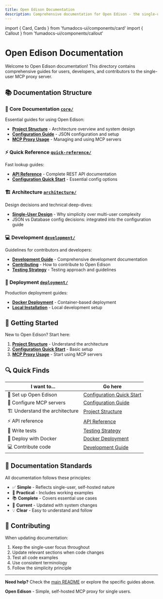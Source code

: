 ```yaml
---
title: Open Edison Documentation
description: Comprehensive documentation for Open Edison - the single-user MCP proxy server
---
```


import { Card, Cards } from 'fumadocs-ui/components/card'
import { Callout } from 'fumadocs-ui/components/callout'

# Open Edison Documentation

<Callout type="info">
  Welcome to Open Edison documentation! This directory contains comprehensive guides for users, developers, and contributors to the single-user MCP proxy server.
</Callout>

## 📚 Documentation Structure

### 🎯 **Core Documentation** [`core/`](core/)

Essential guides for using Open Edison:

- **[Project Structure](core/project_structure.md)** - Architecture overview and system design
- **[Configuration Guide](core/configuration.md)** - JSON configuration and setup
- **[MCP Proxy Usage](core/proxy_usage.md)** - Managing and using MCP servers

### ⚡ **Quick Reference** [`quick-reference/`](quick-reference/)

Fast lookup guides:

- **[API Reference](quick-reference/api_reference.md)** - Complete REST API documentation
- **[Configuration Quick Start](quick-reference/config_quick_start.md)** - Essential config options

### 🏗️ **Architecture** [`architecture/`](architecture/)

Design decisions and technical deep-dives:

- **[Single-User Design](architecture/single_user_design.md)** - Why simplicity over multi-user complexity
- JSON vs Database config decisions: integrated into the configuration guide

### 💻 **Development** [`development/`](development/)

Guidelines for contributors and developers:

- **[Development Guide](development/development_guide.md)** - Comprehensive development documentation
- **[Contributing](development/contributing.md)** - How to contribute to Open Edison
- **[Testing Strategy](development/testing.md)** - Testing approach and guidelines

### 🚀 **Deployment** [`deployment/`](deployment/)

Production deployment guides:

- **[Docker Deployment](deployment/docker.md)** - Container-based deployment
- **[Local Installation](deployment/local.md)** - Local development setup
  
## 🚀 **Getting Started**

New to Open Edison? Start here:

1. **[Project Structure](core/project_structure.md)** - Understand the architecture
2. **[Configuration Quick Start](quick-reference/config_quick_start.md)** - Basic setup
3. **[MCP Proxy Usage](core/proxy_usage.md)** - Start using MCP servers

## 🔍 **Quick Finds**

| **I want to...** | **Go here** |
|------------------|-------------|
| 🚀 Set up Open Edison | [Configuration Quick Start](quick-reference/config_quick_start.md) |
| 🔧 Configure MCP servers | [Configuration Guide](core/configuration.md) |
| 🏗️ Understand the architecture | [Project Structure](core/project_structure.md) |
| ⚡ API reference | [API Reference](quick-reference/api_reference.md) |
| 🧪 Write tests | [Testing Strategy](development/testing.md) |
| 🐳 Deploy with Docker | [Docker Deployment](deployment/docker.md) |
| 💻 Contribute code | [Development Guide](development/development_guide.md) |

## 📝 **Documentation Standards**

All documentation follows these principles:

- ✅ **Simple** - Reflects single-user, self-hosted nature
- 🎯 **Practical** - Includes working examples
- 📚 **Complete** - Covers essential use cases
- 🔄 **Current** - Updated with system changes
- 💡 **Clear** - Easy to understand and follow

## 🤝 **Contributing**

When updating documentation:

1. Keep the single-user focus throughout
2. Update relevant sections when code changes
3. Test all code examples
4. Use consistent terminology
5. Follow the simplicity principle

---

**Need help?** Check the [main README](../README.md) or explore the specific guides above.

**Open Edison** - Simple, self-hosted MCP proxy for single users.
